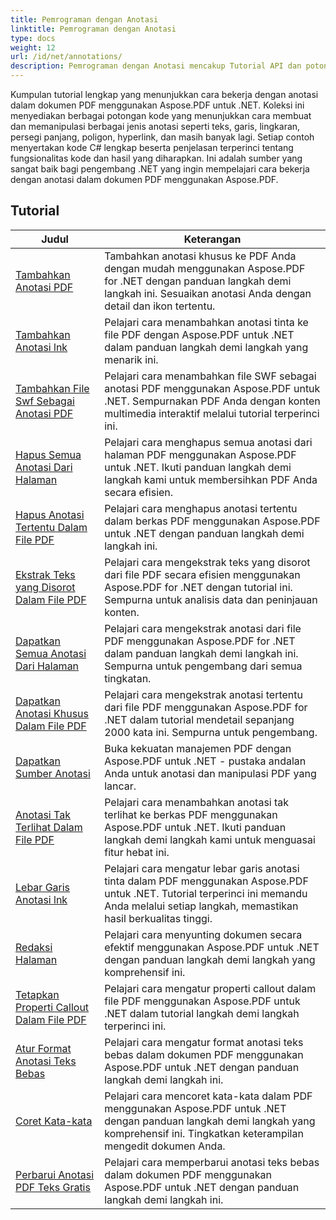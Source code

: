 ```yaml
---
title: Pemrograman dengan Anotasi
linktitle: Pemrograman dengan Anotasi
type: docs
weight: 12
url: /id/net/annotations/
description: Pemrograman dengan Anotasi mencakup Tutorial API dan potongan kode Aspose.PDF untuk .NET yang mencakup penambahan anotasi, penghapusan anotasi, perolehan info anotasi, dan masih banyak lagi.
---
```

Kumpulan tutorial lengkap yang menunjukkan cara bekerja dengan anotasi dalam dokumen PDF menggunakan Aspose.PDF untuk .NET. Koleksi ini menyediakan berbagai potongan kode yang menunjukkan cara membuat dan memanipulasi berbagai jenis anotasi seperti teks, garis, lingkaran, persegi panjang, poligon, hyperlink, dan masih banyak lagi. Setiap contoh menyertakan kode C# lengkap beserta penjelasan terperinci tentang fungsionalitas kode dan hasil yang diharapkan. Ini adalah sumber yang sangat baik bagi pengembang .NET yang ingin mempelajari cara bekerja dengan anotasi dalam dokumen PDF menggunakan Aspose.PDF.

## Tutorial
| Judul | Keterangan |
| --- | --- | 
| [Tambahkan Anotasi PDF](./addannotation/) | Tambahkan anotasi khusus ke PDF Anda dengan mudah menggunakan Aspose.PDF for .NET dengan panduan langkah demi langkah ini. Sesuaikan anotasi Anda dengan detail dan ikon tertentu. |  
| [Tambahkan Anotasi lnk](./addlnkannotation/) | Pelajari cara menambahkan anotasi tinta ke file PDF dengan Aspose.PDF untuk .NET dalam panduan langkah demi langkah yang menarik ini. |  
| [Tambahkan File Swf Sebagai Anotasi PDF](./addswffileasannotation/) | Pelajari cara menambahkan file SWF sebagai anotasi PDF menggunakan Aspose.PDF untuk .NET. Sempurnakan PDF Anda dengan konten multimedia interaktif melalui tutorial terperinci ini. |  
| [Hapus Semua Anotasi Dari Halaman](./deleteallannotationsfrompage/) | Pelajari cara menghapus semua anotasi dari halaman PDF menggunakan Aspose.PDF untuk .NET. Ikuti panduan langkah demi langkah kami untuk membersihkan PDF Anda secara efisien. |  
| [Hapus Anotasi Tertentu Dalam File PDF](./deleteparticularannotation/) | Pelajari cara menghapus anotasi tertentu dalam berkas PDF menggunakan Aspose.PDF untuk .NET dengan panduan langkah demi langkah ini. |  
| [Ekstrak Teks yang Disorot Dalam File PDF](./extracthighlightedtext/) | Pelajari cara mengekstrak teks yang disorot dari file PDF secara efisien menggunakan Aspose.PDF for .NET dengan tutorial ini. Sempurna untuk analisis data dan peninjauan konten. |  
| [Dapatkan Semua Anotasi Dari Halaman](./getallannotationsfrompage/) | Pelajari cara mengekstrak anotasi dari file PDF menggunakan Aspose.PDF for .NET dalam panduan langkah demi langkah ini. Sempurna untuk pengembang dari semua tingkatan. |  
| [Dapatkan Anotasi Khusus Dalam File PDF](./getparticularannotation/) | Pelajari cara mengekstrak anotasi tertentu dari file PDF menggunakan Aspose.PDF for .NET dalam tutorial mendetail sepanjang 2000 kata ini. Sempurna untuk pengembang.  |  
| [Dapatkan Sumber Anotasi](./getresourceofannotation/) | Buka kekuatan manajemen PDF dengan Aspose.PDF untuk .NET - pustaka andalan Anda untuk anotasi dan manipulasi PDF yang lancar. |  
| [Anotasi Tak Terlihat Dalam File PDF](./invisibleannotation/) | Pelajari cara menambahkan anotasi tak terlihat ke berkas PDF menggunakan Aspose.PDF untuk .NET. Ikuti panduan langkah demi langkah kami untuk menguasai fitur hebat ini. |  
| [Lebar Garis Anotasi lnk](./lnkannotationlinewidth/) | Pelajari cara mengatur lebar garis anotasi tinta dalam PDF menggunakan Aspose.PDF untuk .NET. Tutorial terperinci ini memandu Anda melalui setiap langkah, memastikan hasil berkualitas tinggi. |  
| [Redaksi Halaman](./redactpage/) | Pelajari cara menyunting dokumen secara efektif menggunakan Aspose.PDF untuk .NET dengan panduan langkah demi langkah yang komprehensif ini. |  
| [Tetapkan Properti Callout Dalam File PDF](./setcalloutproperty/) | Pelajari cara mengatur properti callout dalam file PDF menggunakan Aspose.PDF untuk .NET dalam tutorial langkah demi langkah terperinci ini. |  
| [Atur Format Anotasi Teks Bebas](./setfreetextannotationformatting/) | Pelajari cara mengatur format anotasi teks bebas dalam dokumen PDF menggunakan Aspose.PDF untuk .NET dengan panduan langkah demi langkah ini. |  
| [Coret Kata-kata](./strikeoutwords/) | Pelajari cara mencoret kata-kata dalam PDF menggunakan Aspose.PDF untuk .NET dengan panduan langkah demi langkah yang komprehensif ini. Tingkatkan keterampilan mengedit dokumen Anda. |  
| [Perbarui Anotasi PDF Teks Gratis](./updatefreetextannotation/) | Pelajari cara memperbarui anotasi teks bebas dalam dokumen PDF menggunakan Aspose.PDF untuk .NET dengan panduan langkah demi langkah ini. |  